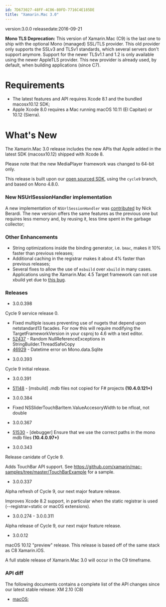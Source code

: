```yaml
---
id: 7D673027-48FF-4C06-80FD-7716C4E185DE
title: "Xamarin.Mac 3.0"
---
```


version:3.0.0
releasedate:2016-09-21

<div class="note">
	<b>Mono TLS Deprecation:</b>
	This version of Xamarin.Mac (C9) is the last one to ship with the optional Mono (managed) SSL/TLS provider.
	This old provider only supports the SSLv3 and TLSv1 standards, which several servers don't support anymore.
	Support for the newer TLSv1.1 and 1.2 is only available using the newer AppleTLS provider. 
	This new provider is already used, by default, when building applications (since C7).
</div>

Requirements
============

- The latest features and API requires Xcode 8.1 and the bundled macosx10.12 SDK;
- Apple Xcode 8.0 requires a Mac running macOS 10.11 (El Capitan) or 10.12 (Sierra).

What's New
==========

The Xamarin.Mac 3.0 release includes the new APIs that Apple added in the latest SDK (macosx10.12) shipped with Xcode 8.

Please note that the new MediaPlayer framework was changed to 64-bit only.

This release is built upon our [open sourced SDK](https://github.com/xamarin/xamarin-macios),
using the `cycle9` branch, and based on Mono 4.8.0.

### New NSUrlSessionHandler implementation

A new implementation of `NSUrlSessionHandler` was [contributed](https://github.com/xamarin/xamarin-macios/pull/31) by Nick Berardi. The new version offers the same features as the previous one but requires less memory and, by reusing it, less time spent in the garbage collector;

### Other Enhancements

* String optimizations inside the binding generator, i.e. `bmac`, makes it 10% faster than previous releases;
* Additional caching in the registrar makes it about 4% faster than previous releases;
* Several fixes to allow the use of `msbuild` over `xbuild` in many cases. Applications using the Xamarin.Mac 4.5 Target framework can not use xbuild yet due to [this bug](https://bugzilla.xamarin.com/show_bug.cgi?id=52050).

### Releases

- 3.0.0.398

Cycle 9 service release 0.

* Fixed multiple issues preventing use of nugets that depend upon netstandard13 facades. For now this will require modifying the TargetFrameworkVersion in your csproj to 4.6 with a text editor.
* [52437](https://bugzilla.xamarin.com/show_bug.cgi?id=52437) - Random NullReferenceExceptions in StringBuilder.ThreadSafeCopy
* [46929](https://bugzilla.xamarin.com/show_bug.cgi?id=46929) - Datetime error on Mono.data.Sqlite


- 3.0.0.393

Cycle 9 initial release.

- 3.0.0.391

* [51148](https://bugzilla.xamarin.com/show_bug.cgi?id=51148) - [msbuild] .mdb files not copied for F# projects **(10.4.0.121+)**

- 3.0.0.384

* Fixed NSSliderTouchBarItem.ValueAccesoryWidth to be nfloat, not double

- 3.0.0.367

* [51530](https://bugzilla.xamarin.com/show_bug.cgi?id=51530) - [debugger] Ensure that we use the correct paths in the mono mdb files **(10.4.0.97+)**

- 3.0.0.343

Release canidate of Cycle 9.

Adds TouchBar API support. See https://github.com/xamarin/mac-samples/tree/master/TouchBarExample for a sample.

- 3.0.0.337

Alpha refresh of Cycle 9,  our next major feature release.

Improves Xcode 8.2 support, in particular when the static registrar is used (--registrar=static or macOS extensions).

- 3.0.0.274 - 3.0.0.311

Alpha release of Cycle 9, our next major feature release.

- 3.0.0.12

macOS 10.12 "preview" release. This release is based off of the same stack as C8 Xamarin.iOS.

A full stable release of Xamarin.Mac 3.0 will occur in the C9 timeframe.

### API diff

The following documents contains a complete list of the API changes since our latest stable release: XM 2.10 (C8)

* [macOS](/releases/mac/api_changes/mac_2.10_to_3.0);

